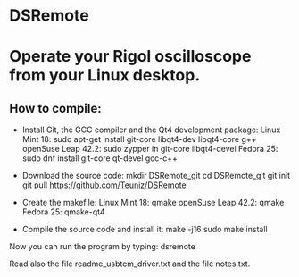 # DSRemote
Operate your Rigol oscilloscope from your Linux desktop.
========================================================

How to compile:
---------------


- Install Git, the GCC compiler and the Qt4 development package:
Linux Mint 18: sudo apt-get install git-core libqt4-dev libqt4-core g++
openSuse Leap 42.2: sudo zypper in git-core libqt4-devel
Fedora 25: sudo dnf install git-core qt-devel gcc-c++

- Download the source code:
mkdir DSRemote_git
cd DSRemote_git
git init
git pull https://github.com/Teuniz/DSRemote

- Create the makefile:
Linux Mint 18: qmake
openSuse Leap 42.2: qmake
Fedora 25: qmake-qt4

- Compile the source code and install it:
make -j16
sudo make install

Now you can run the program by typing: dsremote


 Read also the file readme_usbtcm_driver.txt
 and the file notes.txt.



